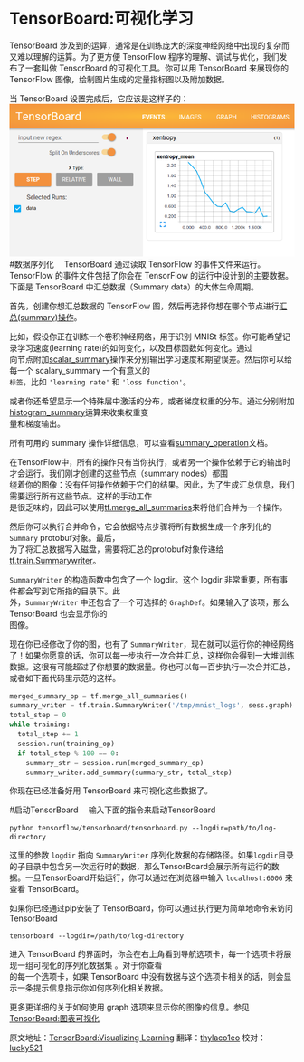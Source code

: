 # TensorBoard:可视化学习　<a class="md-anchor" id="AUTOGENERATED-tensorboard--visualizing-learning"></a>
TensorBoard 涉及到的运算，通常是在训练庞大的深度神经网络中出现的复杂而又难以理解的运算。为了更方便
TensorFlow 程序的理解、调试与优化，我们发布了一套叫做 TensorBoard 的可视化工具。你可以用
TensorBoard 来展现你的 TensorFlow 图像，绘制图片生成的定量指标图以及附加数据。

当 TensorBoard 设置完成后，它应该是这样子的：
![MNIST TensorBoard](../images/mnist_tensorboard.png )
#数据序列化　<a class="md-anchor" id="AUTOGENERATED-serializing-the-data"></a>
TensorBoard 通过读取 TensorFlow 的事件文件来运行。TensorFlow 的事件文件包括了你会在 TensorFlow 的运行中设计到的主要数据。下面是 TensorBoard 中汇总数据（Summary data）的大体生命周期。

首先，创建你想汇总数据的 TensorFlow 图，然后再选择你想在哪个节点进行[汇总(summary)操作](../api_docs/python/train.md#summary_options)。

比如，假设你正在训练一个卷积神经网络，用于识别 MNISt 标签。你可能希望记录学习速度(learning rate)的如何变化，以及目标函数如何变化。通过  
向节点附加[scalar_summary](../api_docs/python/train.md#scalary_summary)操作来分别输出学习速度和期望误差。然后你可以给每一个 scalary_summary 一个有意义的  
`标签`，比如 `'learning rate'` 和 `'loss function'`。

或者你还希望显示一个特殊层中激活的分布，或者梯度权重的分布。通过分别附加  [histogram_summary](../api_docs/python/train.md#histogram_summary)运算来收集权重变  
量和梯度输出。

所有可用的 summary 操作详细信息，可以查看[summary_operation](../api_docs/python/train.md#summary_operation)文档。

在TensorFlow中，所有的操作只有当你执行，或者另一个操作依赖于它的输出时才会运行。我们刚才创建的这些节点（summary nodes）都围  
绕着你的图像：没有任何操作依赖于它们的结果。因此，为了生成汇总信息，我们需要运行所有这些节点。这样的手动工作  
是很乏味的，因此可以使用[tf.merge_all_summaries](../api_docs/python/train.md#scalary_summary)来将他们合并为一个操作。

然后你可以执行合并命令，它会依据特点步骤将所有数据生成一个序列化的`Summary` protobuf对象。最后，  
为了将汇总数据写入磁盘，需要将汇总的protobuf对象传递给[tf.train.Summarywriter](../api_docs/python/train.md#SummaryWriter)。

`SummaryWriter` 的构造函数中包含了一个 logdir。这个 logdir 非常重要，所有事件都会写到它所指的目录下。此  
外，`SummaryWriter` 中还包含了一个可选择的 `GraphDef`。如果输入了该项，那么 TensorBoard 也会显示你的  
图像。

现在你已经修改了你的图，也有了 `SummaryWriter`，现在就可以运行你的神经网络了！如果你愿意的话，你可以每一步执行一次合并汇总，这样你会得到一大堆训练数据。这很有可能超过了你想要的数据量。你也可以每一百步执行一次合并汇总，或者如下面代码里示范的这样。

```python
merged_summary_op = tf.merge_all_summaries()
summary_writer = tf.train.SummaryWriter('/tmp/mnist_logs', sess.graph)
total_step = 0
while training:
  total_step += 1
  session.run(training_op)
  if total_step % 100 == 0:
    summary_str = session.run(merged_summary_op)
    summary_writer.add_summary(summary_str, total_step)
```
你现在已经准备好用 TensorBoard 来可视化这些数据了。

#启动TensorBoard　<a class="md-anchor" id="AUTOGENERATED-launching-tensorboard"></a>
输入下面的指令来启动TensorBoard
```
python tensorflow/tensorboard/tensorboard.py --logdir=path/to/log-directory
```
这里的参数 `logdir` 指向 `SummaryWriter` 序列化数据的存储路径。如果`logdir`目录的子目录中包含另一次运行时的数据，那么TensorBoard会展示所有运行的数据。一旦TensorBoard开始运行，你可以通过在浏览器中输入 `localhost:6006` 来查看 TensorBoard。

如果你已经通过pip安装了 TensorBoard，你可以通过执行更为简单地命令来访问 TensorBoard
```
tensorboard --logdir=/path/to/log-directory
```
进入 TensorBoard 的界面时，你会在右上角看到导航选项卡，每一个选项卡将展现一组可视化的序列化数据集 。对于你查看  
的每一个选项卡，如果 TensorBoard 中没有数据与这个选项卡相关的话，则会显示一条提示信息指示你如何序列化相关数据。

更多更详细的关于如何使用 graph 选项来显示你的图像的信息。参见 [TensorBoard:图表可视化](./graph_viz.md)

原文地址：[TensorBoard:Visualizing Learning](http://tensorflow.org/how_tos/summaries_and_tensorboard/index.html#tensorboard-visualizing-learning) 翻译：[thylaco1eo](https://github.com/thylaco1eo) 校对：[lucky521](https://github.com/lucky521)
